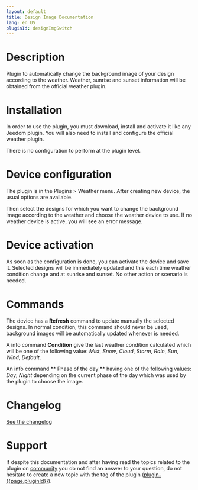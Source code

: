 ```yaml
---
layout: default
title: Design Image Documentation
lang: en_US
pluginId: designImgSwitch
---
```


# Description

Plugin to automatically change the background image of your design according to the weather.
Weather, sunrise and sunset information will be obtained from the official weather plugin.

# Installation

In order to use the plugin, you must download, install and activate it like any Jeedom plugin.
You will also need to install and configure the official weather plugin.

There is no configuration to perform at the plugin level.

# Device configuration

The plugin is in the Plugins > Weather menu.
After creating new device, the usual options are available.

Then select the designs for which you want to change the background image according to the weather and choose the weather device to use.
If no weather device is active, you will see an error message.

# Device activation

As soon as the configuration is done, you can activate the device and save it.
Selected designs will be immediately updated and this each time weather condition change and at sunrise and sunset.
No other action or scenario is needed.

# Commands

The device has a **Refresh** command to update manually the selected designs.
In normal condition, this command should never be used, background images will be automatically updated whenever is needed.

A info command **Condition** give the last weather condition calculated which will be one of the following value: _Mist_, _Snow_, _Cloud_, _Storm_, _Rain_, _Sun_, _Wind_, _Default_.

An info command ** Phase of the day ** having one of the following values: _Day_, _Night_ depending on the current phase of the day which was used by the plugin to choose the image.

# Changelog

[See the changelog](./changelog)

# Support

If despite this documentation and after having read the topics related to the plugin on [community]({{site.forum}}/tags/plugin-{{page.pluginId}}) you do not find an answer to your question, do not hesitate to create a new topic with the tag of the plugin ([plugin-{{page.pluginId}}]({{site.forum}}/tags/plugin-{{page.pluginId}})).
